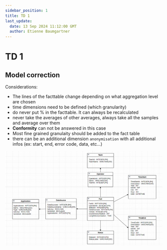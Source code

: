 ```yaml
---
sidebar_position: 1
title: TD 1
last_update:
  date: 13 Sep 2024 11:12:00 GMT
  author: Etienne Baumgartner
---
```


# TD 1

## Model correction

Considerations:

- The lines of the facttable change depending on what aggregation level are chosen
- time dimensions need to be defined (which granularity)
- do never put % in the facttable. It can always be recalculated
- never take the averages of other averages, always take all the samples and average over them
- **Conformity** can not be answered in this case
- Most fine grained granulaity should be added to the fact table
- there can be an additional dimension `anonymisation` with all additional infos (ex: start, end, error code, data, etc...)


![model](model.png)
